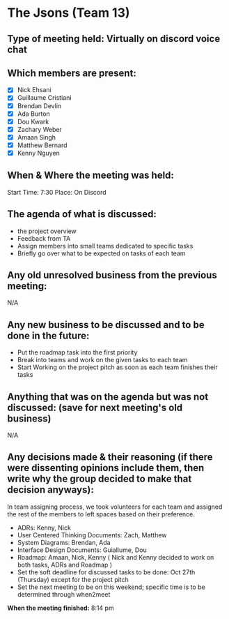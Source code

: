 # The Jsons (Team 13)

## Type of meeting held: Virtually on discord voice chat

## Which members are present:
- [x] Nick Ehsani
- [x] Guillaume Cristiani
- [x] Brendan Devlin
- [x] Ada Burton
- [x] Dou Kwark
- [x] Zachary Weber
- [x] Amaan Singh
- [x] Matthew Bernard
- [x] Kenny Nguyen

## When & Where the meeting was held:  
Start Time: 7:30 Place: On Discord

## The agenda of what is discussed:  
- the project overview
- Feedback from TA
- Assign members into small teams dedicated to specific tasks
- Briefly go over what to be expected on tasks of each team

## Any old unresolved business from the previous meeting:  
N/A

## Any new business to be discussed and to be done in the future:  
- Put the roadmap task into the first priority
- Break into teams and work on the given tasks to each team
- Start Working on the project pitch as soon as each team finishes their tasks

## Anything that was on the agenda but was not discussed: (save for next meeting's old business)  
N/A

## Any decisions made & their reasoning (if there were dissenting opinions include them, then write why the group decided to make that decision anyways):  
 In team assigning process, we took volunteers for each team and assigned the rest of the members to left spaces based on their preference.
  - ADRs: Kenny, Nick 
  - User Centered Thinking Documents: Zach, Matthew
  - System Diagrams: Brendan, Ada
  - Interface Design Documents: Guiallume, Dou 
  - Roadmap: Amaan, Nick, Kenny ( Nick and Kenny decided to work on both tasks, ADRs and Roadmap )
  - Set the soft deadline for discussed tasks to be done: Oct 27th (Thursday) except for the project pitch
  - Set the next meeting to be on this weekend; specific time is to be determined through when2meet

**When the meeting finished:** 8:14 pm

